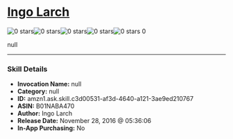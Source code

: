 # [Ingo Larch](http://alexa.amazon.com/#skills/amzn1.ask.skill.c3d00531-af3d-4640-a121-3ae9ed210767)
![0 stars](../../images/ic_star_border_black_18dp_1x.png)![0 stars](../../images/ic_star_border_black_18dp_1x.png)![0 stars](../../images/ic_star_border_black_18dp_1x.png)![0 stars](../../images/ic_star_border_black_18dp_1x.png)![0 stars](../../images/ic_star_border_black_18dp_1x.png) 0

null

***

### Skill Details

* **Invocation Name:** null
* **Category:** null
* **ID:** amzn1.ask.skill.c3d00531-af3d-4640-a121-3ae9ed210767
* **ASIN:** B01NABA470
* **Author:** Ingo Larch
* **Release Date:** November 28, 2016 @ 05:36:06
* **In-App Purchasing:** No
